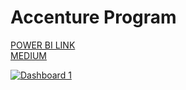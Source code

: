 # Accenture Program
<a href="https://public.tableau.com/views/SocialBuzzAnalyticsDashboard_16851832644570/Dashboard1?:language=en-US&:display_count=n&:origin=viz_share_link">POWER BI LINK</a> <br>
<a href="https://public.tableau.com/views/SocialBuzzAnalyticsDashboard_16851832644570/Dashboard1?:language=en-US&:display_count=n&:origin=viz_share_link](https://medium.com/@basharaaina/harnessing-data-insights-for-effective-content-strategy-a-case-study-in-social-media-analytics-20b39f3f2411)">MEDIUM</a>


<div class='tableauPlaceholder' id='viz1688785711407' style='position: relative'><noscript><a href='#'><img alt='Dashboard 1 ' src='https:&#47;&#47;public.tableau.com&#47;static&#47;images&#47;So&#47;SocialBuzzAnalyticsDashboard_16851832644570&#47;Dashboard1&#47;1_rss.png' style='border: none' /></a></noscript><object class='tableauViz'  style='display:none;'><param name='host_url' value='https%3A%2F%2Fpublic.tableau.com%2F' /> <param name='embed_code_version' value='3' /> <param name='site_root' value='' /><param name='name' value='SocialBuzzAnalyticsDashboard_16851832644570&#47;Dashboard1' /><param name='tabs' value='no' /><param name='toolbar' value='yes' /><param name='static_image' value='https:&#47;&#47;public.tableau.com&#47;static&#47;images&#47;So&#47;SocialBuzzAnalyticsDashboard_16851832644570&#47;Dashboard1&#47;1.png' /> <param name='animate_transition' value='yes' /><param name='display_static_image' value='yes' /><param name='display_spinner' value='yes' /><param name='display_overlay' value='yes' /><param name='display_count' value='yes' /><param name='language' value='en-US' /></object></div>
